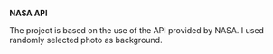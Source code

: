 **NASA API**

The project is based on the use of the API provided by NASA. I used randomly selected photo as background.
